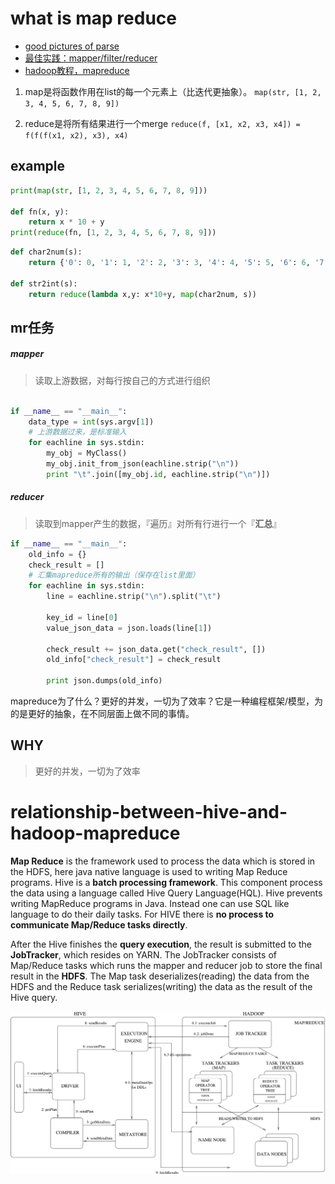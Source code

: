 # what is map reduce

- [good pictures of parse](https://www.yiibai.com/hadoop/intro-mapreduce.html)
- [最佳实践：mapper/filter/reducer](https://book.pythontips.com/en/latest/map_filter.html)
- [hadoop教程，mapreduce](https://www.tutorialspoint.com/hadoop/hadoop_mapreduce.htm)


1. map是将函数作用在list的每一个元素上（比迭代更抽象）。
`map(str, [1, 2, 3, 4, 5, 6, 7, 8, 9])`

2. reduce是将所有结果进行一个merge
`reduce(f, [x1, x2, x3, x4]) = f(f(f(x1, x2), x3), x4)`


## example

```py
print(map(str, [1, 2, 3, 4, 5, 6, 7, 8, 9]))

def fn(x, y):
    return x * 10 + y
print(reduce(fn, [1, 2, 3, 4, 5, 6, 7, 8, 9]))
```

```py
def char2num(s):
    return {'0': 0, '1': 1, '2': 2, '3': 3, '4': 4, '5': 5, '6': 6, '7': 7, '8': 8, '9': 9}[s]

def str2int(s):
    return reduce(lambda x,y: x*10+y, map(char2num, s))
```

## mr任务


##### mapper
> 读取上游数据，对每行按自己的方式进行组织

```py

if __name__ == "__main__":
    data_type = int(sys.argv[1])
    # 上游数据过来，是标准输入
    for eachline in sys.stdin:
        my_obj = MyClass()
        my_obj.init_from_json(eachline.strip("\n"))
        print "\t".join([my_obj.id, eachline.strip("\n")])
```

##### reducer

> 读取到mapper产生的数据，『遍历』对所有行进行一个『**汇总**』

```py
if __name__ == "__main__":
    old_info = {}
    check_result = []
    # 汇集mapreduce所有的输出（保存在list里面）
    for eachline in sys.stdin:
        line = eachline.strip("\n").split("\t")
        
        key_id = line[0]
        value_json_data = json.loads(line[1])
        
        check_result += json_data.get("check_result", [])
        old_info["check_result"] = check_result
        
        print json.dumps(old_info)

```

mapreduce为了什么？更好的并发，一切为了效率？它是一种编程框架/模型，为的是更好的抽象，在不同层面上做不同的事情。

## WHY
> 更好的并发，一切为了效率


# relationship-between-hive-and-hadoop-mapreduce

**Map Reduce** is the framework used to process the data which is stored in the HDFS, here java native language is used to writing Map Reduce programs.
Hive is a **batch processing framework**. This component process the data using a language called Hive Query Language(HQL). Hive prevents writing MapReduce programs in Java. Instead one can use SQL like language to do their daily tasks.
For HIVE there is **no process to communicate Map/Reduce tasks directly**. 

After the Hive finishes the **query execution**, the result is submitted to the **JobTracker**, which resides on YARN. The JobTracker consists of Map/Reduce tasks which runs the mapper and reducer job to store the final result in the **HDFS**. The Map task deserializes(reading) the data from the HDFS and the Reduce task serializes(writing) the data as the result of the Hive query.

![hive_procecss_detail](https://github.com/shaorui0/fundamental_knowledge/blob/main/distributed_system/hive_procecss_detail.png)
